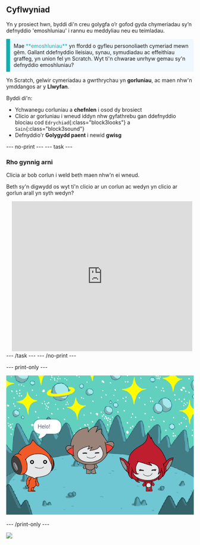 ## Cyflwyniad

Yn y prosiect hwn, byddi di'n creu golygfa o’r gofod gyda chymeriadau sy’n defnyddio 'emoshluniau' i rannu eu meddyliau neu eu teimladau.

<p style="border-left: solid; border-width:10px; border-color: #0faeb0; background-color: aliceblue; padding: 10px;">
Mae <span style="color: #0faeb0">**emoshluniau**</span> yn ffordd o gyfleu personoliaeth cymeriad mewn gêm. Gallant ddefnyddio lleisiau, synau, symudiadau ac effeithiau graffeg, yn union fel yn Scratch. Wyt ti'n chwarae unrhyw gemau sy'n defnyddio emoshluniau?
</p>

Yn Scratch, gelwir cymeriadau a gwrthrychau yn **gorluniau**, ac maen nhw'n ymddangos ar y **Llwyfan**.

Byddi di'n:
+ Ychwanegu corluniau a **chefnlen** i osod dy brosiect
+ Clicio ar gorluniau i wneud iddyn nhw gyfathrebu gan ddefnyddio blociau cod `Edrychiad`{:class="block3looks"} a `Sain`{:class="block3sound"}
+ Defnyddio'r **Golygydd paent** i newid **gwisg**

--- no-print --- --- task ---
### Rho gynnig arni
<div style="display: flex; flex-wrap: wrap">
<div style="flex-basis: 175px; flex-grow: 1">  
Clicia ar bob corlun i weld beth maen nhw'n ei wneud. 

Beth sy'n digwydd os wyt ti'n clicio ar un corlun ac wedyn yn clicio ar gorlun arall yn syth wedyn?
</div>
<div class="scratch-preview" style="margin-left: 15px;">
  <iframe allowtransparency="true" width="485" height="402" src="https://scratch.mit.edu/projects/embed/626052624/?autostart=false" frameborder="0"></iframe>
</div>
</div>
--- /task --- --- /no-print ---

--- print-only ---

![Y prosiect gorffenedig.](images/showcase_static.png)

--- /print-only ---

![](https://code.org/api/hour/begin_raspi_space.png)

